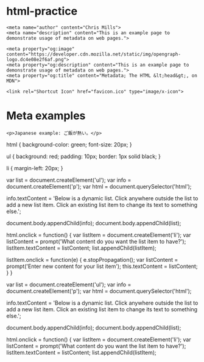 # html-practice
<!DOCTYPE html>
<html lang="en-US">
  <head>
    <meta charset="utf-8">
    <title>Meta examples</title>
    
    <meta name="author" content="Chris Mills">
    <meta name="description" content="This is an example page to demonstrate usage of metadata on web pages.">

    <meta property="og:image" content="https://developer.cdn.mozilla.net/static/img/opengraph-logo.dc4e08e2f6af.png">
    <meta property="og:description" content="This is an example page to demonstrate usage of metadata on web pages.">
    <meta property="og:title" content="Metadata; The HTML &lt;head&gt;, on MDN">

    <link rel="Shortcut Icon" href="favicon.ico" type="image/x-icon">
  </head>
  <body>
    <h1>Meta examples</h1>

    <p>Japanese example: ご飯が熱い。</p>
  </body>
</html>

  
    
html {
  background-color: green;
  font-size: 20px;
}

ul {
  background: red;
  padding: 10px;
  border: 1px solid black;
}

li {
  margin-left: 20px;
}


var list = document.createElement('ul');
var info = document.createElement('p');
var html = document.querySelector('html');

info.textContent = 'Below is a dynamic list. Click anywhere outside the list to add a new list item. Click an existing list item to change its text to something else.';

document.body.appendChild(info);
document.body.appendChild(list);

html.onclick = function() {
  var listItem = document.createElement('li');
  var listContent = prompt('What content do you want the list item to have?');
  listItem.textContent = listContent;
  list.appendChild(listItem);

  listItem.onclick = function(e) {
    e.stopPropagation();
    var listContent = prompt('Enter new content for your list item');
    this.textContent = listContent;
  }
}

var list = document.createElement('ul');
var info = document.createElement('p');
var html = document.querySelector('html');

info.textContent = 'Below is a dynamic list. Click anywhere outside the list to add a new list item. Click an existing list item to change its text to something else.';

document.body.appendChild(info);
document.body.appendChild(list);

html.onclick = function() {
  var listItem = document.createElement('li');
  var listContent = prompt('What content do you want the list item to have?');
  listItem.textContent = listContent;
  list.appendChild(listItem);
